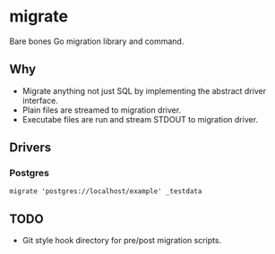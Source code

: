 # migrate

Bare bones Go migration library and command.

## Why

* Migrate anything not just SQL by implementing the abstract driver interface.
* Plain files are streamed to migration driver.
* Executabe files are run and stream STDOUT to migration driver.

## Drivers

### Postgres

```
migrate 'postgres://localhost/example' _testdata
```

## TODO

* Git style hook directory for pre/post migration scripts.
